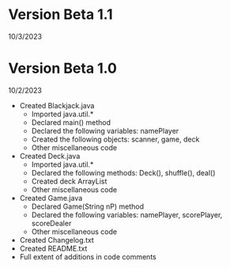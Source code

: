 # Version Beta 1.1

10/3/2023

# Version Beta 1.0 

10/2/2023

- Created Blackjack.java
	- Imported java.util.*
	- Declared main() method
	- Declared the following variables: namePlayer
	- Created the following objects: scanner, game, deck
	- Other miscellaneous code
- Created Deck.java
	- Imported java.util.*
	- Declared the following methods: Deck(), shuffle(), deal()
	- Created deck ArrayList
	- Other miscellaneous code
- Created Game.java
	- Declared Game(String nP) method
	- Declared the following variables: namePlayer, scorePlayer, scoreDealer
	- Other miscellaneous code
- Created Changelog.txt
- Created README.txt
- Full extent of additions in code comments